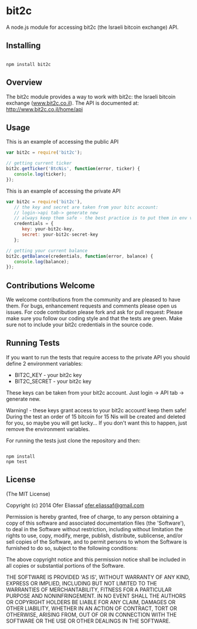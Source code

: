# bit2c
A node.js module for accessing bit2c (the Israeli bitcoin exchange) API.

## Installing

<pre><code>
npm install bit2c
</code></pre>

## Overview
The bit2c module provides a way to work with bit2c: the Israeli bitcoin exchange (www.bit2c.co.il).
The API is documented at: http://www.bit2c.co.il/home/api

## Usage

This is an example of accessing the public API
```javascript
var bit2c = require('bit2c');

// getting current ticker
bit2c.getTicker('BtcNis', function(error, ticker) {
   console.log(ticker);
});
```

This is an example of accessing the private API
```javascript
var bit2c = require('bit2c'),
   // the key and secret are taken from your bitc account:
   // login->api tab-> generate new
   // always keep them safe - the best practice is to put them in env variables
   credentials = { 
      key: your-bit2c-key,
      secret: your-bit2c-secret-key
   };

// getting your current balance
bit2c.getBalance(credentials, function(error, balance) {
   console.log(balance);
});
```



## Contributions Welcome
We welcome contributions from the community and are pleased to have them. For bugs, enhancement requests and comments please open us issues. For code contribution please fork and ask for pull request: Please make sure you follow our coding style and that the tests are green. Make sure not to include your bit2c credentials in the source code.

## Running Tests

If you want to run the tests that require access to the private API you should define 2 environment variables:
* BIT2C_KEY - your bit2c key
* BIT2C_SECRET - your bit2c key

These keys can be taken from your bit2c account. Just login -> API tab -> generate new.

Warning! - these keys grant access to your bit2c account! keep them safe!
During the test an order of 15 bitcoin for 15 Nis will be created and deleted for you, so maybe you will get lucky...
If you don't want this to happen, just remove the environment variables.

For running the tests just clone the repository and then:
<pre><code>
npm install
npm test
</code></pre>

## License
(The MIT License)

Copyright (c) 2014 Ofer Eliassaf <ofer.eliassaf@gmail.com>

Permission is hereby granted, free of charge, to any person obtaining
a copy of this software and associated documentation files (the
'Software'), to deal in the Software without restriction, including
without limitation the rights to use, copy, modify, merge, publish,
distribute, sublicense, and/or sell copies of the Software, and to
permit persons to whom the Software is furnished to do so, subject to
the following conditions:

The above copyright notice and this permission notice shall be
included in all copies or substantial portions of the Software.

THE SOFTWARE IS PROVIDED 'AS IS', WITHOUT WARRANTY OF ANY KIND,
EXPRESS OR IMPLIED, INCLUDING BUT NOT LIMITED TO THE WARRANTIES OF
MERCHANTABILITY, FITNESS FOR A PARTICULAR PURPOSE AND NONINFRINGEMENT.
IN NO EVENT SHALL THE AUTHORS OR COPYRIGHT HOLDERS BE LIABLE FOR ANY
CLAIM, DAMAGES OR OTHER LIABILITY, WHETHER IN AN ACTION OF CONTRACT,
TORT OR OTHERWISE, ARISING FROM, OUT OF OR IN CONNECTION WITH THE
SOFTWARE OR THE USE OR OTHER DEALINGS IN THE SOFTWARE.
